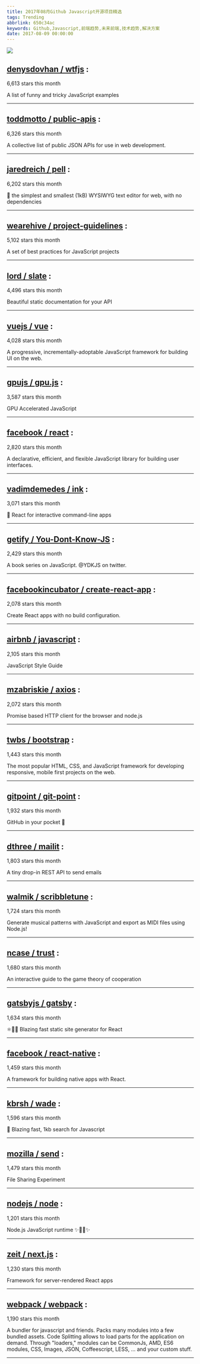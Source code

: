 ```yaml
---
title: 2017年08月Github Javascript开源项目精选
tags: Trending
abbrlink: 650c34ac
keywords: Github,Javascript,前端趋势,未来前端,技术趋势,解决方案
date: 2017-08-09 00:00:00
---
```

![](https://static.alili.tech/images/github_1.png)
##   [denysdovhan / wtfjs](https://github.com/denysdovhan/wtfjs) : 
 
6,613 stars this month

A list of funny and tricky JavaScript examples 

---
##   [toddmotto / public-apis](https://github.com/toddmotto/public-apis) : 
 
6,326 stars this month

A collective list of public JSON APIs for use in web development. 

---
##   [jaredreich / pell](https://github.com/jaredreich/pell) : 
 
6,202 stars this month

📝 the simplest and smallest (1kB) WYSIWYG text editor for web, with no dependencies 

---
##   [wearehive / project-guidelines](https://github.com/wearehive/project-guidelines) : 
 
5,102 stars this month

A set of best practices for JavaScript projects 

---
##   [lord / slate](https://github.com/lord/slate) : 
 
4,496 stars this month

Beautiful static documentation for your API 

---
##   [vuejs / vue](https://github.com/vuejs/vue) : 
 
4,028 stars this month

A progressive, incrementally-adoptable JavaScript framework for building UI on the web. 

---
##   [gpujs / gpu.js](https://github.com/gpujs/gpu.js) : 
 
3,587 stars this month

GPU Accelerated JavaScript 

---
##   [facebook / react](https://github.com/facebook/react) : 
 
2,820 stars this month

A declarative, efficient, and flexible JavaScript library for building user interfaces. 

---
##   [vadimdemedes / ink](https://github.com/vadimdemedes/ink) : 
 
3,071 stars this month

🌈 React for interactive command-line apps 

---
##   [getify / You-Dont-Know-JS](https://github.com/getify/You-Dont-Know-JS) : 
 
2,429 stars this month

A book series on JavaScript. @YDKJS on twitter. 

---
##   [facebookincubator / create-react-app](https://github.com/facebookincubator/create-react-app) : 
 
2,078 stars this month

Create React apps with no build configuration. 

---
##   [airbnb / javascript](https://github.com/airbnb/javascript) : 
 
2,105 stars this month

JavaScript Style Guide 

---
##   [mzabriskie / axios](https://github.com/mzabriskie/axios) : 
 
2,072 stars this month

Promise based HTTP client for the browser and node.js 

---
##   [twbs / bootstrap](https://github.com/twbs/bootstrap) : 
 
1,443 stars this month

The most popular HTML, CSS, and JavaScript framework for developing responsive, mobile first projects on the web. 

---
##   [gitpoint / git-point](https://github.com/gitpoint/git-point) : 
 
1,932 stars this month

GitHub in your pocket 📱 

---
##   [dthree / mailit](https://github.com/dthree/mailit) : 
 
1,803 stars this month

A tiny drop-in REST API to send emails 

---
##   [walmik / scribbletune](https://github.com/walmik/scribbletune) : 
 
1,724 stars this month

Generate musical patterns with JavaScript and export as MIDI files using Node.js! 

---
##   [ncase / trust](https://github.com/ncase/trust) : 
 
1,680 stars this month

An interactive guide to the game theory of cooperation 

---
##   [gatsbyjs / gatsby](https://github.com/gatsbyjs/gatsby) : 
 
1,634 stars this month

⚛️📄🚀 Blazing fast static site generator for React 

---
##   [facebook / react-native](https://github.com/facebook/react-native) : 
 
1,459 stars this month

A framework for building native apps with React. 

---
##   [kbrsh / wade](https://github.com/kbrsh/wade) : 
 
1,596 stars this month

🌊 Blazing fast, 1kb search for Javascript 

---
##   [mozilla / send](https://github.com/mozilla/send) : 
 
1,479 stars this month

File Sharing Experiment 

---
##   [nodejs / node](https://github.com/nodejs/node) : 
 
1,201 stars this month

Node.js JavaScript runtime ✨🐢🚀✨ 

---
##   [zeit / next.js](https://github.com/zeit/next.js) : 
 
1,230 stars this month

Framework for server-rendered React apps 

---
##   [webpack / webpack](https://github.com/webpack/webpack) : 
 
1,190 stars this month

A bundler for javascript and friends. Packs many modules into a few bundled assets. Code Splitting allows to load parts for the application on demand. Through "loaders," modules can be CommonJs, AMD, ES6 modules, CSS, Images, JSON, Coffeescript, LESS, ... and your custom stuff. 

---

